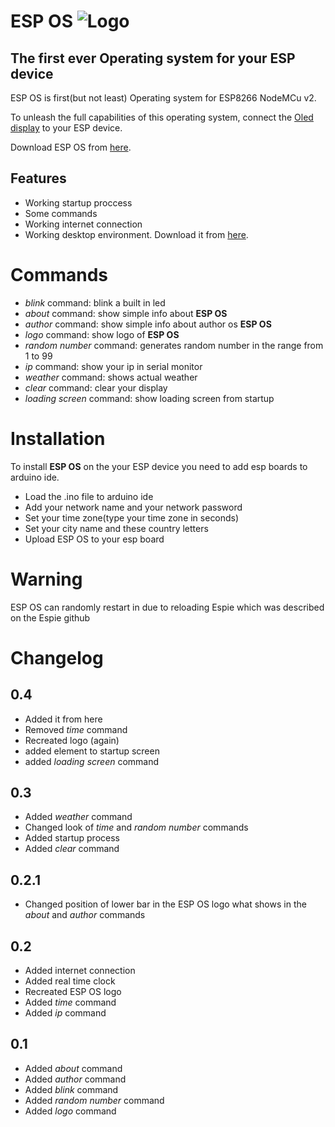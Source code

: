 # ESP OS ![Logo](https://github.com/KranXD/ESP_OS/blob/main/logo.png)
## The first ever Operating system for your ESP device

ESP OS is first(but not least) Operating system for ESP8266 NodeMCu v2.

To unleash the full capabilities of this operating system, connect the [Oled display](https://abc-rc.pl/pl/products/wyswietlacz-oled-0-96-128x64-na-i2c-ssd1306-bialy-12052.html) to your ESP device.

Download ESP OS from [here](https://github.com/KrajaniXPolska1/ESP_OS/releases).

## Features

- Working startup proccess
- Some commands
- Working internet connection
- Working desktop environment. Download it from [here](https://github.com/KrajaniXPolska1/Espie).

  
# Commands
- _blink_ command: blink a built in led
- _about_ command: show simple info about **ESP OS**
- _author_ command: show simple info about author os **ESP OS**
- _logo_ command: show logo of **ESP OS**
- _random number_ command: generates random number in the range from 1 to 99
- _ip_ command: show your ip in serial monitor
- _weather_ command: shows actual weather
- _clear_ command: clear your display
- _loading screen_ command: show loading screen from startup

# Installation
To install **ESP OS** on the your ESP device you need to add esp boards to arduino ide.

- Load the .ino file to arduino ide
- Add your network name and your network password
- Set your time zone(type your time zone in seconds)
- Set your city name and these country letters
- Upload ESP OS to your esp board

# Warning
ESP OS can randomly restart in due to reloading Espie which was described on the Espie github

# Changelog 

## 0.4
- Added it from here
- Removed _time_ command
- Recreated logo (again)
- added element to startup screen
- added _loading screen_ command

## 0.3
- Added _weather_ command
- Changed look of _time_ and _random number_ commands
- Added startup process
- Added _clear_ command

## 0.2.1
- Changed position of lower bar in the ESP OS logo what shows in the _about_ and _author_ commands

## 0.2
- Added internet connection
- Added real time clock
- Recreated ESP OS logo
- Added _time_ command
- Added _ip_ command

## 0.1
- Added _about_ command
- Added _author_ command
- Added _blink_ command
- Added _random number_ command
- Added _logo_ command
